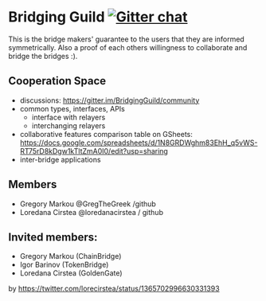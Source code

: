 # Bridging Guild [![Gitter chat](https://badges.gitter.im/gitterHQ/gitter.png)](https://gitter.im/BridgingGuild/community)

This is the bridge makers' guarantee to the users that they are informed symmetrically. Also a proof of each others willingness to collaborate and bridge the bridges :).

## Cooperation Space
- discussions: https://gitter.im/BridgingGuild/community
- common types, interfaces, APIs
    - interface with relayers
    - interchanging relayers
- collaborative features comparison table on GSheets: https://docs.google.com/spreadsheets/d/1N8GRDWghm83EhH_q5vWS-RT75rD8kDgw1kTltZmA0I0/edit?usp=sharing
- inter-bridge applications

## Members

- Gregory Markou @GregTheGreek /github
- Loredana Cirstea @loredanacirstea / github

## Invited members:

- Gregory Markou (ChainBridge)
- Igor Barinov (TokenBridge)
- Loredana Cirstea (GoldenGate)

by https://twitter.com/lorecirstea/status/1365702996630331393
